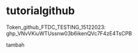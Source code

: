 # tutorialgithub



Token_github_FTDC_TESTING_15122023:
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


tambah
